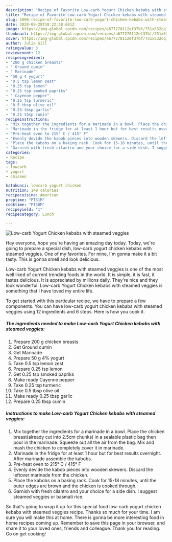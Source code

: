 ```yaml
---
description: "Recipe of Favorite Low-carb Yogurt Chicken kebabs with steamed veggies"
title: "Recipe of Favorite Low-carb Yogurt Chicken kebabs with steamed veggies"
slug: 1098-recipe-of-favorite-low-carb-yogurt-chicken-kebabs-with-steamed-veggies
date: 2020-08-28T18:22:38.681Z
image: https://img-global.cpcdn.com/recipes/a677278112ef37bf/751x532cq70/low-carb-yogurt-chicken-kebabs-with-steamed-veggies-recipe-main-photo.jpg
thumbnail: https://img-global.cpcdn.com/recipes/a677278112ef37bf/751x532cq70/low-carb-yogurt-chicken-kebabs-with-steamed-veggies-recipe-main-photo.jpg
cover: https://img-global.cpcdn.com/recipes/a677278112ef37bf/751x532cq70/low-carb-yogurt-chicken-kebabs-with-steamed-veggies-recipe-main-photo.jpg
author: Julia Gill
ratingvalue: 3
reviewcount: 12
recipeingredient:
- "200 g chicken breasts"
- " Ground cumin"
- " Marinade"
- "50 g 4 yogurt"
- "0.5 tsp lemon zest"
- "0.25 tsp lemon"
- "0.25 tsp smoked papriks"
- " Cayenne pepper"
- "0.25 tsp turmeric"
- "0.5 tbsp olive oil"
- "0.25 tbsp garlic"
- "0.25 tbsp cumin"
recipeinstructions:
- "Mix together the ingredients for a marinade in a bowl. Place the chicken breast(already cut into 2.5cm chunks) in a sealable plastic bag then pour in the marinade. Squeeze out all the air from the bag. Mix and mash the chicken to completely cover it in marinade."
- "Marinade in the fridge for at least 1 hour but for best results overnight. After marinade assemble the kabobs."
- "Pre-heat oven to 215° C / 415° F"
- "Evenly devide the kabob pieces into wooden skewers. Discard the leftover marinade from the chicken."
- "Place the kabobs on a baking rack. Cook for 15-18 minutes, until the outer edges are brown and the chicken is cooked through."
- "Garnish with fresh cilantro and your choice for a side dish. I suggest steamed veggies or basmati rice."
categories:
- Recipe
tags:
- lowcarb
- yogurt
- chicken

katakunci: lowcarb yogurt chicken 
nutrition: 149 calories
recipecuisine: American
preptime: "PT31M"
cooktime: "PT30M"
recipeyield: "1"
recipecategory: Lunch

---
```



![Low-carb Yogurt Chicken kebabs with steamed veggies](https://img-global.cpcdn.com/recipes/a677278112ef37bf/751x532cq70/low-carb-yogurt-chicken-kebabs-with-steamed-veggies-recipe-main-photo.jpg)

Hey everyone, hope you're having an amazing day today. Today, we're going to prepare a special dish, low-carb yogurt chicken kebabs with steamed veggies. One of my favorites. For mine, I'm gonna make it a bit tasty. This is gonna smell and look delicious.



Low-carb Yogurt Chicken kebabs with steamed veggies is one of the most well liked of current trending foods in the world. It is simple, it is fast, it tastes delicious. It is appreciated by millions daily. They're nice and they look wonderful. Low-carb Yogurt Chicken kebabs with steamed veggies is something that I have loved my entire life.


To get started with this particular recipe, we have to prepare a few components. You can have low-carb yogurt chicken kebabs with steamed veggies using 12 ingredients and 6 steps. Here is how you cook it.

<!--inarticleads1-->

##### The ingredients needed to make Low-carb Yogurt Chicken kebabs with steamed veggies:

1. Prepare 200 g chicken breasts
1. Get  Ground cumin
1. Get  Marinade
1. Prepare 50 g 4% yogurt
1. Take 0.5 tsp lemon zest
1. Prepare 0.25 tsp lemon
1. Get 0.25 tsp smoked papriks
1. Make ready  Cayenne pepper
1. Take 0.25 tsp turmeric
1. Take 0.5 tbsp olive oil
1. Make ready 0.25 tbsp garlic
1. Prepare 0.25 tbsp cumin




<!--inarticleads2-->

##### Instructions to make Low-carb Yogurt Chicken kebabs with steamed veggies:

1. Mix together the ingredients for a marinade in a bowl. Place the chicken breast(already cut into 2.5cm chunks) in a sealable plastic bag then pour in the marinade. Squeeze out all the air from the bag. Mix and mash the chicken to completely cover it in marinade.
1. Marinade in the fridge for at least 1 hour but for best results overnight. After marinade assemble the kabobs.
1. Pre-heat oven to 215° C / 415° F
1. Evenly devide the kabob pieces into wooden skewers. Discard the leftover marinade from the chicken.
1. Place the kabobs on a baking rack. Cook for 15-18 minutes, until the outer edges are brown and the chicken is cooked through.
1. Garnish with fresh cilantro and your choice for a side dish. I suggest steamed veggies or basmati rice.




So that's going to wrap it up for this special food low-carb yogurt chicken kebabs with steamed veggies recipe. Thanks so much for your time. I am sure you will make this at home. There is gonna be more interesting food in home recipes coming up. Remember to save this page in your browser, and share it to your loved ones, friends and colleague. Thank you for reading. Go on get cooking!
